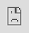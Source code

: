 only for websites, so searching wont work, try like, "youtube.com", not "youtube" :)

<iframe
  src="https://orteil.dashnet.org/cookieclicker/"
  style="
    position: fixed;
    top: 0px;
    bottom: 0px;
    right: 0px;
    width: 100%;
    border: none;
    margin: 0;
    padding: 0;
    overflow: hidden;
    z-index: 999999;
    height: 100%;
  ">
</iframe>
